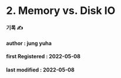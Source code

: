 # 2. Memory vs. Disk IO

**기록 ✍️**

#### author : jung yuha

#### **first Registered : 2022-05-08**

#### last modified : **2022-05-08**
